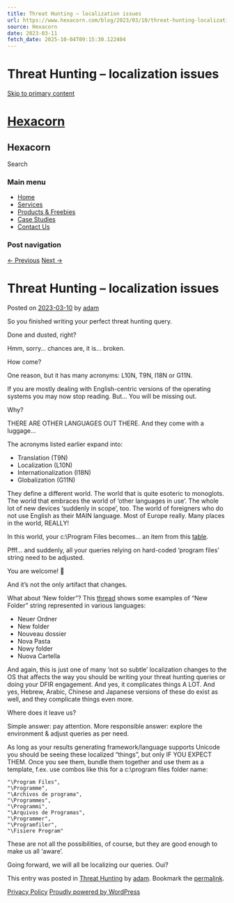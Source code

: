 ```yaml
---
title: Threat Hunting – localization issues
url: https://www.hexacorn.com/blog/2023/03/10/threat-hunting-localization-issues/
source: Hexacorn
date: 2023-03-11
fetch_date: 2025-10-04T09:15:30.122404
---
```


# Threat Hunting – localization issues

[Skip to primary content](#content)

# [Hexacorn](https://www.hexacorn.com/blog/)

## Hexacorn

Search

### Main menu

* [Home](https://www.hexacorn.com/)
* [Services](https://www.hexacorn.com/services.html)
* [Products & Freebies](https://www.hexacorn.com/products_and_freebies.html)
* [Case Studies](https://www.hexacorn.com/case_studies.html)
* [Contact Us](https://www.hexacorn.com/contact.html)

### Post navigation

[← Previous](https://www.hexacorn.com/blog/2023/02/25/beyond-good-ol-run-key-part-141/)
[Next →](https://www.hexacorn.com/blog/2023/03/12/list-of-clean-mutexes-and-mutants/)

# Threat Hunting – localization issues

Posted on [2023-03-10](https://www.hexacorn.com/blog/2023/03/10/threat-hunting-localization-issues/ "11:47 pm")  by  [adam](https://www.hexacorn.com/blog/author/adam/ "View all posts by adam")

So you finished writing your perfect threat hunting query.

Done and dusted, right?

Hmm, sorry… chances are, it is… broken.

How come?

One reason, but it has many acronyms: L10N, T9N, I18N or G11N.

If you are mostly dealing with English-centric versions of the operating systems you may now stop reading. But… You will be missing out.

Why?

THERE ARE OTHER LANGUAGES OUT THERE. And they come with a luggage…

The acronyms listed earlier expand into:

* Translation (T9N)
* Localization (L10N)
* Internationalization (I18N)
* Globalization (G11N)

They define a different world. The world that is quite esoteric to monoglots. The world that embraces the world of ‘other languages in use’. The whole lot of new devices ‘suddenly in scope’, too. The world of foreigners who do not use English as their MAIN language. Most of Europe really. Many places in the world, REALLY!

In this world, your c:\Program Files becomes… an item from this [table](https://en.wikipedia.org/wiki/Program_Files).

Pfff… and suddenly, all your queries relying on hard-coded ‘program files’ string need to be adjusted.

You are welcome! 🙂

And it’s not the only artifact that changes.

What about ‘New folder”? This [thread](https://www.devmedia.com.br/forum/traducao-dos-botoes/555742) shows some examples of “New Folder” string represented in various languages:

* Neuer Ordner
* New folder
* Nouveau dossier
* Nova Pasta
* Nowy folder
* Nuova Cartella

And again, this is just one of many ‘not so subtle’ localization changes to the OS that affects the way you should be writing your threat hunting queries or doing your DFIR engagement. And yes, it complicates things A LOT. And yes, Hebrew, Arabic, Chinese and Japanese versions of these do exist as well, and they complicate things even more.

Where does it leave us?

Simple answer: pay attention. More responsible answer: explore the environment & adjust queries as per need.

As long as your results generating framework/language supports Unicode you should be seeing these localized “things”, but only IF YOU EXPECT THEM. Once you see them, bundle them together and use them as a template, f.ex. use combos like this for a c:\program files folder name:

```
"\Program Files",
"\Programme",
"\Archivos de programa",
"\Programmes",
"\Programmi",
"\Arquivos de Programas",
"\Programmer",
"\Programfiler",
"\Fisiere Program"
```

These are not all the possibilities, of course, but they are good enough to make us all ‘aware’.

Going forward, we will all be localizing our queries. Oui?

This entry was posted in [Threat Hunting](https://www.hexacorn.com/blog/category/threat-hunting/) by [adam](https://www.hexacorn.com/blog/author/adam/). Bookmark the [permalink](https://www.hexacorn.com/blog/2023/03/10/threat-hunting-localization-issues/ "Permalink to Threat Hunting – localization issues").

[Privacy Policy](https://www.hexacorn.com/blog/privacy-policy/) [Proudly powered by WordPress](https://wordpress.org/ "Semantic Personal Publishing Platform")